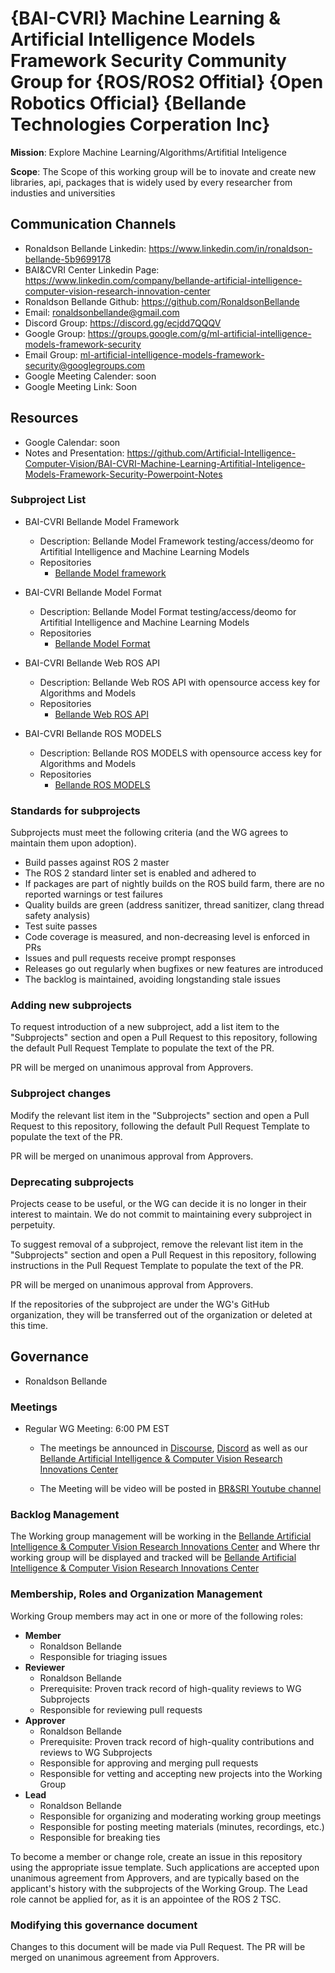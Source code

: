# {BAI-CVRI} Machine Learning & Artificial Intelligence Models Framework Security Community Group for {ROS/ROS2 Offitial} {Open Robotics Official} {Bellande Technologies Corperation Inc}

**Mission**: Explore Machine Learning/Algorithms/Artifitial Inteligence

**Scope**: The Scope of this working group will be to inovate and create new libraries, api, packages that is widely used by every researcher from industies and universities

## Communication Channels
- Ronaldson Bellande Linkedin: https://www.linkedin.com/in/ronaldson-bellande-5b9699178
- BAI&CVRI Center Linkedin Page: https://www.linkedin.com/company/bellande-artificial-intelligence-computer-vision-research-innovation-center
- Ronaldson Bellande Github: https://github.com/RonaldsonBellande
- Email: ronaldsonbellande@gmail.com
- Discord Group: https://discord.gg/ecjdd7QQQV
- Google Group: https://groups.google.com/g/ml-artificial-intelligence-models-framework-security
- Email Group: ml-artificial-intelligence-models-framework-security@googlegroups.com
- Google Meeting Calender: soon
- Google Meeting Link: Soon

## Resources
- Google Calendar: soon
- Notes and Presentation: https://github.com/Artificial-Intelligence-Computer-Vision/BAI-CVRI-Machine-Learning-Artifitial-Inteligence-Models-Framework-Security-Powerpoint-Notes

### Subproject List

* BAI-CVRI Bellande Model Framework
  * Description: Bellande Model Framework testing/access/deomo for Artifitial Intelligence and Machine Learning Models
  * Repositories
    * [Bellande Model framework](https://github.com/Artificial-Intelligence-Computer-Vision/bellande_model_framework)

* BAI-CVRI Bellande Model Format
  * Description: Bellande Model Format testing/access/deomo for Artifitial Intelligence and Machine Learning Models
  * Repositories
    * [Bellande Model Format](https://github.com/Artificial-Intelligence-Computer-Vision/bellande_model_format)
   
* BAI-CVRI Bellande Web ROS API
  * Description: Bellande Web ROS API with opensource access key for Algorithms and Models
  * Repositories
    * [Bellande Web ROS API](https://github.com/Artificial-Intelligence-Computer-Vision/Bellande-Web-ROS-API)

* BAI-CVRI Bellande ROS MODELS
  * Description: Bellande ROS MODELS with opensource access key for Algorithms and Models
  * Repositories
    * [Bellande ROS MODELS](https://github.com/Artificial-Intelligence-Computer-Vision/Bellande-ROS-MODELS)


### Standards for subprojects

Subprojects must meet the following criteria (and the WG agrees to maintain them upon adoption).

* Build passes against ROS 2 master
* The ROS 2 standard linter set is enabled and adhered to
* If packages are part of nightly builds on the ROS build farm, there are no reported warnings or test failures
* Quality builds are green (address sanitizer, thread sanitizer, clang thread safety analysis)
* Test suite passes
* Code coverage is measured, and non-decreasing level is enforced in PRs
* Issues and pull requests receive prompt responses
* Releases go out regularly when bugfixes or new features are introduced
* The backlog is maintained, avoiding longstanding stale issues

### Adding new subprojects

To request introduction of a new subproject, add a list item to the "Subprojects" section and open a Pull Request to this repository, following the default Pull Request Template to populate the text of the PR.

PR will be merged on unanimous approval from Approvers.

### Subproject changes

Modify the relevant list item in the "Subprojects" section and open a Pull Request to this repository, following the default Pull Request Template to populate the text of the PR.

PR will be merged on unanimous approval from Approvers.

### Deprecating subprojects

Projects cease to be useful, or the WG can decide it is no longer in their interest to maintain.
We do not commit to maintaining every subproject in perpetuity.

To suggest removal of a subproject, remove the relevant list item in the "Subprojects" section and open a Pull Request in this repository, following instructions in the Pull Request Template to populate the text of the PR.

PR will be merged on unanimous approval from Approvers.

If the repositories of the subproject are under the WG's GitHub organization, they will be transferred out of the organization or deleted at this time.

## Governance
- Ronaldson Bellande

### Meetings

* Regular WG Meeting: 6:00 PM EST
  * The meetings be announced in [Discourse](https://discourse.ros.org/t/mobile-vr-ar-application-ui-ux-community-group/37023), [Discord](https://discord.gg/ecjdd7QQQV) as well as our [Bellande Artificial Intelligence & Computer Vision Research Innovations Center](https://artificial-intelligence-computer-vision.github.io)

  * The Meeting will be video will be posted in [BR&SRI Youtube channel](https://www.youtube.com/channel/UCgsuL3k0CBiy4Rh8PihHyAA)

### Backlog Management

The Working group management will be working in the [Bellande Artificial Intelligence & Computer Vision Research Innovations Center](https://github.com/Artificial-Intelligence-Computer-Vision) and Where thr working group will be displayed and tracked will be [Bellande Artificial Intelligence & Computer Vision Research Innovations Center](https://artificial-intelligence-computer-vision.github.io)

### Membership, Roles and Organization Management

Working Group members may act in one or more of the following roles:

* **Member**
  * Ronaldson Bellande
  * Responsible for triaging issues
* **Reviewer**
  * Ronaldson Bellande
  * Prerequisite: Proven track record of high-quality reviews to WG Subprojects
  * Responsible for reviewing pull requests
* **Approver**
  * Ronaldson Bellande
  * Prerequisite: Proven track record of high-quality contributions and reviews to WG Subprojects
  * Responsible for approving and merging pull requests
  * Responsible for vetting and accepting new projects into the Working Group
* **Lead**
  * Ronaldson Bellande
  * Responsible for organizing and moderating working group meetings
  * Responsible for posting meeting materials (minutes, recordings, etc.)
  * Responsible for breaking ties

To become a member or change role, create an issue in this repository using the appropriate issue template.
Such applications are accepted upon unanimous agreement from Approvers, and are typically based on the applicant's history with the subprojects of the Working Group.
The Lead role cannot be applied for, as it is an appointee of the ROS 2 TSC.

### Modifying this governance document

Changes to this document will be made via Pull Request.
The PR will be merged on unanimous agreement from Approvers.
